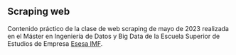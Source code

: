 
## Scraping web

Contenido práctico de la clase de web scraping de mayo de 2023 
realizada en el Máster en Ingeniería de Datos y Big Data de la Escuela 
Superior de Estudios de Empresa 
[Esesa IMF](https://www.esesa.eu/programa/master-ingenieria-de-datos-big-data).
